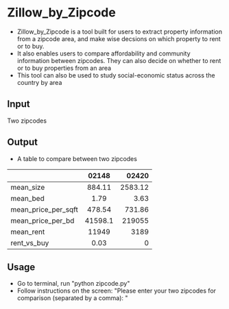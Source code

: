# Zillow_by_Zipcode
* Zillow_by_Zipcode is a tool built for users to extract property information from a zipcode area, and make wise decsions on which property to rent or to buy. 
* It also enables users to compare affordability and community information between zipcodes. They can also decide on whether to rent or to buy properties from an area
* This tool can also be used to study social-economic status across the country by area


## Input
Two zipcodes

## Output
* A table to compare between two zipcodes

|               | 02148         | 02420  |
| ------------- |:-------------:| ------:|
| mean_size     | 884.11 | 2583.12 |
| mean_bed      | 1.79   |3.63|
| mean_price_per_sqft | 478.54    | 731.86 |
| mean_price_per_bd | 41598.1  |  219055 |
| mean_rent | 11949   | 3189 |
| rent_vs_buy | 0.03  |  0 |


## Usage
* Go to terminal, run "python zipcode.py"
* Follow instructions on the screen: "Please enter your two zipcodes for comparison (separated by a comma): "



